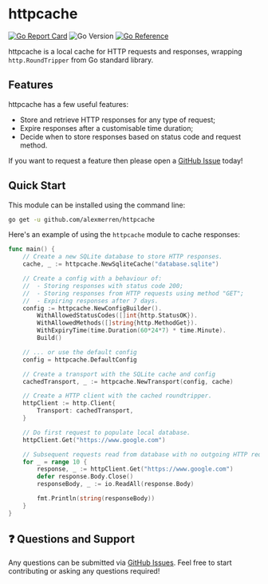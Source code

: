# httpcache

[![Go Report Card](https://goreportcard.com/badge/github.com/alexmerren/httpcache)](https://goreportcard.com/report/github.com/alexmerren/httpcache)
![Go Version](https://img.shields.io/badge/go%20version-%3E=1.21-61CFDD.svg?style=flat-square)
[![Go Reference](https://pkg.go.dev/badge/github.com/alexmerren/httpcache.svg)](https://pkg.go.dev/github.com/alexmerren/httpcache)

httpcache is a local cache for HTTP requests and responses, wrapping `http.RoundTripper` from Go standard library.

## Features

httpcache has a few useful features:

- Store and retrieve HTTP responses for any type of request;
- Expire responses after a customisable time duration;
- Decide when to store responses based on status code and request method.

If you want to request a feature then please open a [GitHub Issue](https://www.github.com/alexmerren/httpcache/issues) today!

## Quick Start

This module can be installed using the command line:

```bash
go get -u github.com/alexmerren/httpcache
```

Here's an example of using the `httpcache` module to cache responses:

```go
func main() {
	// Create a new SQLite database to store HTTP responses.
	cache, _ := httpcache.NewSqliteCache("database.sqlite")

	// Create a config with a behaviour of:
	// 	- Storing responses with status code 200;
	// 	- Storing responses from HTTP requests using method "GET";
	// 	- Expiring responses after 7 days.
	config := httpcache.NewConfigBuilder().
		WithAllowedStatusCodes([]int{http.StatusOK}).
		WithAllowedMethods([]string{http.MethodGet}).
		WithExpiryTime(time.Duration(60*24*7) * time.Minute).
		Build()

	// ... or use the default config
	config = httpcache.DefaultConfig

	// Create a transport with the SQLite cache and config
	cachedTransport, _ := httpcache.NewTransport(config, cache)

	// Create a HTTP client with the cached roundtripper.
	httpClient := http.Client{
		Transport: cachedTransport,
	}

	// Do first request to populate local database.
	httpClient.Get("https://www.google.com")

	// Subsequent requests read from database with no outgoing HTTP request.
	for _ = range 10 {
		response, _ := httpClient.Get("https://www.google.com")
		defer response.Body.Close()
		responseBody, _ := io.ReadAll(response.Body)

		fmt.Println(string(responseBody))
	}
}
```

## ❓ Questions and Support

Any questions can be submitted via [GitHub Issues](https://www.github.com/alexmerren/httpcache/issues). Feel free to start contributing or asking any questions required!
